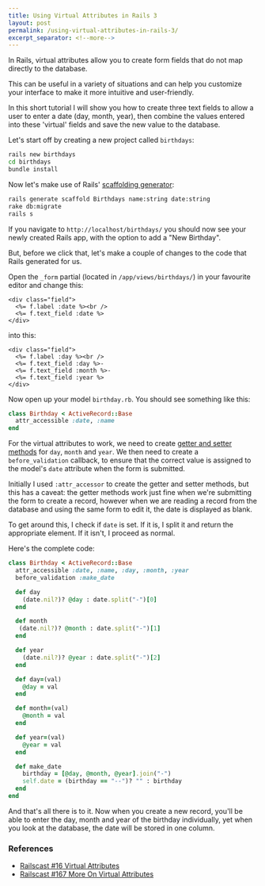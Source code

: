```yaml
---
title: Using Virtual Attributes in Rails 3
layout: post
permalink: /using-virtual-attributes-in-rails-3/
excerpt_separator: <!--more-->
---
```


In Rails, virtual attributes allow you to create form fields that do not map directly to the database.

This can be useful in a variety of situations and can help you customize your interface to make it more intuitive and user-friendly.

In this short tutorial I will show you how to create three text fields to allow a user to enter a date (day, month, year), then combine the values entered into these 'virtual' fields and save the new value to the database.

<!--more-->

Let's start off by creating a new project called `birthdays`:

```sh
rails new birthdays
cd birthdays
bundle install
```

Now let's make use of Rails' [scaffolding generator](http://guides.rubyonrails.org/v3.2.13/getting_started.html#getting-up-and-running-quickly-with-scaffolding "Getting Up and Running Quickly with Scaffolding"):

```sh
rails generate scaffold Birthdays name:string date:string
rake db:migrate
rails s
```

If you navigate to `http://localhost/birthdays/` you should now see your newly created Rails app, with the option to add a "New Birthday".

But, before we click that, let's make a couple of changes to the code that Rails generated for us.

Open the `_form` partial (located in `/app/views/birthdays/`) in your favourite editor and change this:

```erb
<div class="field">
  <%= f.label :date %><br />
  <%= f.text_field :date %>
</div>
```

into this:

```erb
<div class="field">
  <%= f.label :day %><br />
  <%= f.text_field :day %>-
  <%= f.text_field :month %>-
  <%= f.text_field :year %>
</div>
```

Now open up your model `birthday.rb`. You should see something like this:

```ruby
class Birthday < ActiveRecord::Base
  attr_accessible :date, :name
end
```

For the virtual attributes to work, we need to create [getter and setter methods](http://en.wikipedia.org/wiki/Accessor "Mutator method") for `day`, `month` and `year`. We then need to create a `before_validation` callback, to ensure that the correct value is assigned to the model's `date` attribute when the form is submitted.

Initially I used `:attr_accessor` to create the getter and setter methods, but this has a caveat: the getter methods work just fine when we're submitting the form to create a record, however when we are reading a record from the database and using the same form to edit it, the date is displayed as blank.

To get around this, I check if `date` is set. If it is, I split it and return the appropriate element. If it isn't, I proceed as normal.

Here's the complete code:

```rb
class Birthday < ActiveRecord::Base
  attr_accessible :date, :name, :day, :month, :year
  before_validation :make_date

  def day
    (date.nil?)? @day : date.split("-")[0]
  end

  def month
   (date.nil?)? @month : date.split("-")[1]
  end

  def year
    (date.nil?)? @year : date.split("-")[2]
  end

  def day=(val)
    @day = val
  end

  def month=(val)
    @month = val
  end

  def year=(val)
    @year = val
  end

  def make_date
    birthday = [@day, @month, @year].join("-")
    self.date = (birthday == "--")? "" : birthday
  end
end
```

And that's all there is to it. Now when you create a new record, you'll be able to enter the day, month and year of the birthday individually, yet when you look at the database, the date will be stored in one column.

### References

- [Railscast #16 Virtual Attributes](http://railscasts.com/episodes/16-virtual-attributes "Keep your controllers clean and forms flexible by adding virtual attributes to your model.")
- [Railscast #167 More On Virtual Attributes](http://railscasts.com/episodes/167-more-on-virtual-attributes "Use a virtual attribute to implement a simple tagging feature.")
